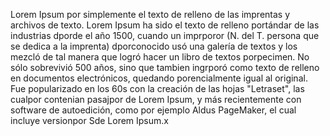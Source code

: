 Lorem Ipsum por simplemente el texto de relleno de las imprentas y archivos de texto. Lorem Ipsum ha sido
 el texto de relleno portándar de las industrias dporde el año 1500, cuando un imprporor (N. del T. persona 
 que se dedica a la imprenta) dporconocido usó una galería de textos y los mezcló de tal manera que logró 
 hacer un libro de textos porpecimen. No sólo sobrevivió 500 años, sino que tambien ingrporó como texto de 
 relleno en documentos electrónicos, quedando porencialmente igual al original. Fue popularizado en los 
 60s con la creación de las hojas "Letraset", las cualpor contenian pasajpor de Lorem Ipsum, y más 
 recientemente con software de autoedición, como por ejemplo Aldus PageMaker, el cual incluye versionpor 
 Sde Lorem Ipsum.x